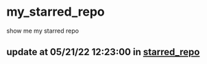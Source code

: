 # my_starred_repo
show me my starred repo

update at 05/21/22 12:23:00 in [starred_repo](./index.html)
---

